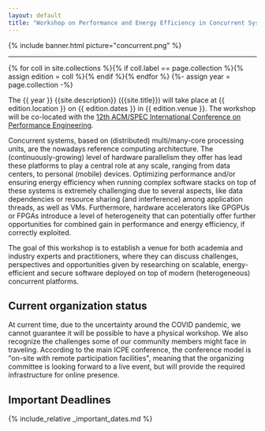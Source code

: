 ```yaml
---
layout: default
title: "Workshop on Performance and Energy Efficiency in Concurrent Systems"
---
```


{% include banner.html picture="concurrent.png" %}<!-- @IGNORE PREVIOUS: link -->

---

{% for coll in site.collections %}{% if coll.label == page.collection %}{% assign edition = coll %}{% endif %}{% endfor %}
{%- assign year = page.collection -%}

The {{ year }} {{site.description}} ({{site.title}}) will take place at {{ edition.location }} on {{ edition.dates }} in {{ edition.venue }}. The workshop will be co-located with the [12th ACM/SPEC International Conference on Performance Engineering](https://icpe2021.spec.org/).

Concurrent systems, based on (distributed) multi/many-core processing units, are the nowadays reference computing architecture. The (continuously-growing) level of hardware parallelism they offer has lead these platforms to play a central role at any scale, ranging from data centers, to personal (mobile) devices. Optimizing performance and/or ensuring energy efficiency when running complex software stacks on top of these systems is extremely challenging due to several aspects, like data dependencies or resource sharing (and interference) among application threads, as well as VMs. Furthermore, hardware accelerators like GPGPUs or FPGAs introduce a level of heterogeneity that can potentially offer further opportunities for combined gain in performance and energy efficiency, if correctly exploited.

The goal of this workshop is to establish a venue for both academia and industry experts and practitioners, where they can discuss challenges, perspectives and opportunities given by researching on scalable, energy-efficient and secure software deployed on top of modern (heterogeneous) concurrent platforms.

## Current organization status

At current time, due to the uncertainty around the COVID pandemic, we cannot guarantee it will be possible to have a physical workshop. We also recognize the challenges some of our community members might face in traveling. According to the main ICPE conference, the conference model is "on-site with remote participation facilities", meaning that the organizing committee is looking forward to a live event, but will provide the required infrastructure for online presence.

## Important Deadlines

{% include_relative _important_dates.md %}
